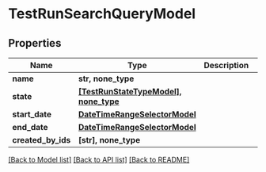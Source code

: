 # TestRunSearchQueryModel


## Properties
Name | Type | Description | Notes
------------ | ------------- | ------------- | -------------
**name** | **str, none_type** |  | [optional] 
**state** | [**[TestRunStateTypeModel], none_type**](TestRunStateTypeModel.md) |  | [optional] 
**start_date** | [**DateTimeRangeSelectorModel**](DateTimeRangeSelectorModel.md) |  | [optional] 
**end_date** | [**DateTimeRangeSelectorModel**](DateTimeRangeSelectorModel.md) |  | [optional] 
**created_by_ids** | **[str], none_type** |  | [optional] 

[[Back to Model list]](../README.md#documentation-for-models) [[Back to API list]](../README.md#documentation-for-api-endpoints) [[Back to README]](../README.md)


